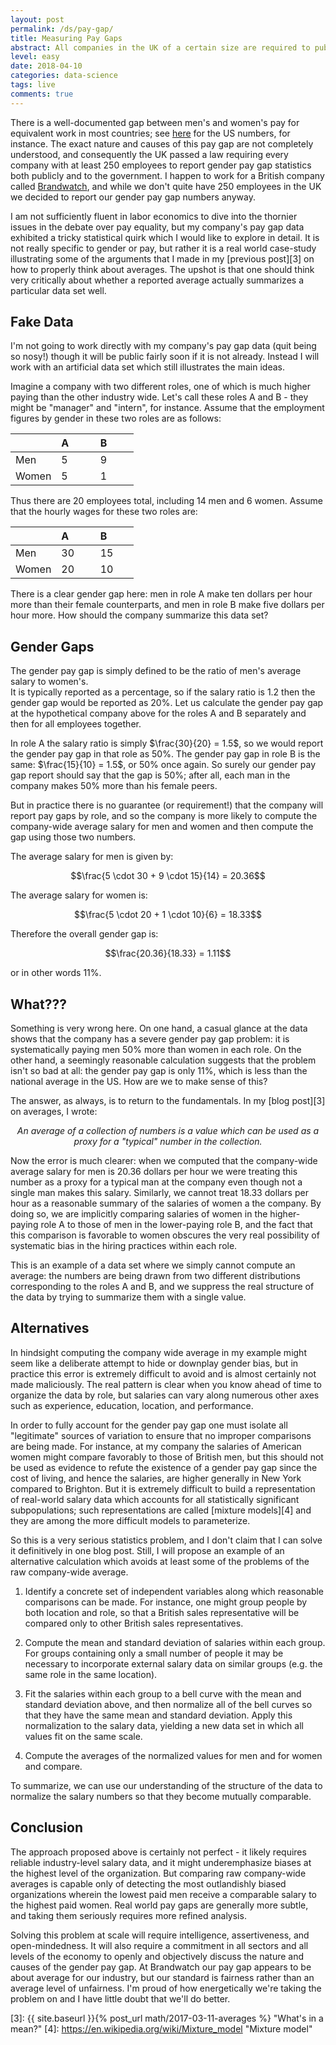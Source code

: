 ```yaml
---
layout: post
permalink: /ds/pay-gap/
title: Measuring Pay Gaps
abstract: All companies in the UK of a certain size are required to publicly report their gender pay gap. This might seem like a straightforward exercise, but without careful thought it is possible to reach a conclusion which inadvertently distorts the real story in the data.
level: easy
date: 2018-04-10
categories: data-science
tags: live
comments: true
---
```


There is a well-documented gap between men's and women's pay for equivalent work in most countries; see [here][2] for the US numbers, for instance.
The exact nature and causes of this pay gap are not completely understood, and consequently the UK passed a law requiring every company with at least 250 employees to report gender pay gap statistics both publicly and to the government.
I happen to work for a British company called [Brandwatch][1], and while we don't quite have 250 employees in the UK we decided to report our gender pay gap numbers anyway.

I am not sufficiently fluent in labor economics to dive into the thornier issues in the debate over pay equality, but my company's pay gap data exhibited a tricky statistical quirk which I would like to explore in detail.
It is not really specific to gender or pay, but rather it is a real world case-study illustrating some of the arguments that I made in my [previous post][3] on how to properly think about averages.
The upshot is that one should think very critically about whether a reported average actually summarizes a particular data set well.

## Fake Data

I'm not going to work directly with my company's pay gap data (quit being so nosy!) though it will be public fairly soon if it is not already.
Instead I will work with an artificial data set which still illustrates the main ideas.

Imagine a company with two different roles, one of which is much higher paying than the other industry wide.
Let's call these roles A and B - they might be "manager" and "intern", for instance.
Assume that the employment figures by gender in these two roles are as follows:

| | A &nbsp; &nbsp; &nbsp; &nbsp; | B &nbsp; &nbsp; &nbsp; &nbsp; |
|---|---|---|
| Men | 5 | 9 |
| Women | 5 | 1 |

Thus there are 20 employees total, including 14 men and 6 women.
Assume that the hourly wages for these two roles are:

| | A &nbsp; &nbsp; &nbsp; &nbsp; | B &nbsp; &nbsp; &nbsp; &nbsp; |
|---|---|---|
| Men | 30 | 15 |
| Women | 20 | 10 |

There is a clear gender gap here: men in role A make ten dollars per hour more than their female counterparts, and men in role B make five dollars per hour more.
How should the company summarize this data set?

## Gender Gaps

The gender pay gap is simply defined to be the ratio of men's average salary to women's.  
It is typically reported as a percentage, so if the salary ratio is $1.2$ then the gender gap would be reported as $20\%$.
Let us calculate the gender pay gap at the hypothetical company above for the roles A and B separately and then for all employees together.

In role A the salary ratio is simply $\frac{30}{20} = 1.5$, so we would report the gender pay gap in that role as $50\%$.
The gender pay gap in role B is the same: $\frac{15}{10} = 1.5$, or $50\%$ once again.
So surely our gender pay gap report should say that the gap is $50\%$; after all, each man in the company makes $50\%$ more than his female peers.

But in practice there is no guarantee (or requirement!) that the company will report pay gaps by role, and so the company is more likely to compute the company-wide average salary for men and women and then compute the gap using those two numbers.

The average salary for men is given by:

$$\frac{5 \cdot 30 + 9 \cdot 15}{14} = 20.36$$

The average salary for women is:

$$\frac{5 \cdot 20 + 1 \cdot 10}{6} = 18.33$$

Therefore the overall gender gap is:

$$\frac{20.36}{18.33} = 1.11$$

or in other words $11\%$.

## What???

Something is very wrong here.
On one hand, a casual glance at the data shows that the company has a severe gender pay gap problem: it is systematically paying men $50\%$ more than women in each role.
On the other hand, a seemingly reasonable calculation suggests that the problem isn't so bad at all: the gender pay gap is only $11\%$, which is less than the national average in the US.
How are we to make sense of this?

The answer, as always, is to return to the fundamentals.
In my [blog post][3] on averages, I wrote:

<center>
    <p>
        <em>An average of a collection of numbers is a value which can be used as a proxy for a "typical" number in the collection.</em>
    </p>
</center>

Now the error is much clearer: when we computed that the company-wide average salary for men is $20.36$ dollars per hour we were treating this number as a proxy for a typical man at the company even though not a single man makes this salary.
Similarly, we cannot treat $18.33$ dollars per hour as a reasonable summary of the salaries of women a the company.
By doing so, we are implicitly comparing salaries of women in the higher-paying role A to those of men in the lower-paying role B, and the fact that this comparison is favorable to women obscures the very real possibility of systematic bias in the hiring practices within each role.

This is an example of a data set where we simply cannot compute an average: the numbers are being drawn from two different distributions corresponding to the roles A and B, and we suppress the real structure of the data by trying to summarize them with a single value.

## Alternatives

In hindsight computing the company wide average in my example might seem like a deliberate attempt to hide or downplay gender bias, but in practice this error is extremely difficult to avoid and is almost certainly not made maliciously.
The real pattern is clear when you know ahead of time to organize the data by role, but salaries can vary along numerous other axes such as experience, education, location, and performance.

In order to fully account for the gender pay gap one must isolate all "legitimate" sources of variation to ensure that no improper comparisons are being made.
For instance, at my company the salaries of American women might compare favorably to those of British men, but this should not be used as evidence to refute the existence of a gender pay gap since the cost of living, and hence the salaries, are higher generally in New York compared to Brighton.
But it is extremely difficult to build a representation of real-world salary data which accounts for all statistically significant subpopulations; such representations are called [mixture models][4] and they are among the more difficult models to parameterize.

So this is a very serious statistics problem, and I don't claim that I can solve it definitively in one blog post.
Still, I will propose an example of an alternative calculation which avoids at least some of the problems of the raw company-wide average.

1. Identify a concrete set of independent variables along which reasonable comparisons can be made.  For instance, one might group people by both location and role, so that a British sales representative will be compared only to other British sales representatives.

2. Compute the mean and standard deviation of salaries within each group.  For groups containing only a small number of people it may be necessary to incorporate external salary data on similar groups (e.g. the same role in the same location).

3. Fit the salaries within each group to a bell curve with the mean and standard deviation above, and then normalize all of the bell curves so that they have the same mean and standard deviation.  Apply this normalization to the salary data, yielding a new data set in which all values fit on the same scale.

4. Compute the averages of the normalized values for men and for women and compare.

To summarize, we can use our understanding of the structure of the data to normalize the salary numbers so that they become mutually comparable.

## Conclusion

The approach proposed above is certainly not perfect - it likely requires reliable industry-level salary data, and it might underemphasize biases at the highest level of the organization.
But comparing raw company-wide averages is capable only of detecting the most outlandishly biased organizations wherein the lowest paid men receive a comparable salary to the highest paid women.
Real world pay gaps are generally more subtle, and taking them seriously requires more refined analysis.

Solving this problem at scale will require intelligence, assertiveness, and open-mindedness.
It will also require a commitment in all sectors and all levels of the economy to openly and objectively discuss the nature and causes of the gender pay gap.
At Brandwatch our pay gap appears to be about average for our industry, but our standard is fairness rather than an average level of unfairness.
I'm proud of how energetically we're taking the problem on and I have little doubt that we'll do better.

[1]: https://www.brandwatch.com/ "Brandwatch"
[2]: http://www.pewresearch.org/fact-tank/2018/04/09/gender-pay-gap-facts/ "Gender pay gap"
[3]: {{ site.baseurl }}{% post_url math/2017-03-11-averages %} "What's in a mean?"
[4]: https://en.wikipedia.org/wiki/Mixture_model "Mixture model"
